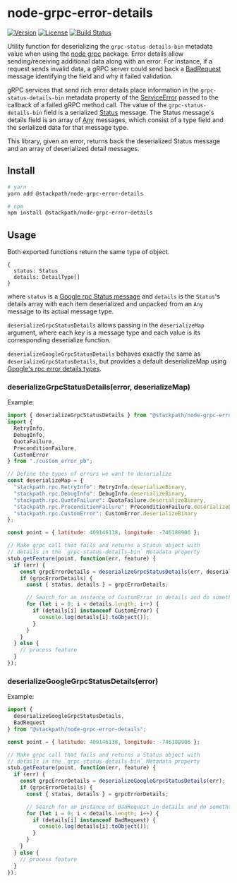 # node-grpc-error-details

[![Version](https://img.shields.io/npm/v/@stackpath/node-grpc-error-details.svg)](https://www.npmjs.com/package/@stackpath/node-grpc-error-details)
[![License](https://img.shields.io/npm/l/@stackpath/node-grpc-error-details.svg)](https://www.npmjs.com/package/@stackpath/node-grpc-error-details)
[![Build Status](https://travis-ci.org/stackpath/node-grpc-error-details.svg?branch=master)](https://travis-ci.org/stackpath/node-grpc-error-details)

Utility function for deserializing the `grpc-status-details-bin` metadata value when using the [node grpc](https://github.com/grpc/grpc-node/tree/master/packages/grpc-native-core) package. Error details allow sending/receiving additional data along with an error. For instance, if a request sends invalid data, a gRPC server could send back a [BadRequest](./src/proto/error_details.proto#L119) message identifying the field and why it failed validation.

gRPC services that send rich error details place information in the `grpc-status-details-bin` metadata property of the [ServiceError](https://grpc.io/grpc/node/grpc.html#~ServiceError) passed to the callback of a failed gRPC method call. The value of the `grpc-status-details-bin` field is a serialized [Status](./src/proto/status.proto) message. The Status message's details field is an array of [Any](https://github.com/protocolbuffers/protobuf/blob/master/src/google/protobuf/any.proto#L122) messages, which consist of a type field and the serialized data for that message type.

This library, given an error, returns back the deserialized Status message and an array of deserialized detail messages.

## Install

```bash
# yarn
yarn add @stackpath/node-grpc-error-details

# npm
npm install @stackpath/node-grpc-error-details
```

## Usage

Both exported functions return the same type of object.

```
{
  status: Status
  details: DetailType[]
}
```

where `status` is a [Google rpc Status message](./src/proto/status.proto) and `details` is the `Status`'s details array with each item deserialized and unpacked from an `Any` message to its actual message type.

`deserializeGrpcStatusDetails` allows passing in the `deserializeMap` argument, where each key is a message type and each value is its corresponding deserialize function.

`deserializeGoogleGrpcStatusDetails` behaves exactly the same as `deserializeGrpcStatusDetails`, but provides a default deserializeMap using [Google's rpc error details types](./src/proto/error_details.proto).

### deserializeGrpcStatusDetails(error, deserializeMap)

Example:

```js
import { deserializeGrpcStatusDetails } from "@stackpath/node-grpc-error-details";
import {
  RetryInfo,
  DebugInfo,
  QuotaFailure,
  PreconditionFailure,
  CustomError
} from "./custom_error_pb";

// Define the types of errors we want to deserialize
const deserializeMap = {
  "stackpath.rpc.RetryInfo": RetryInfo.deserializeBinary,
  "stackpath.rpc.DebugInfo": DebugInfo.deserializeBinary,
  "stackpath.rpc.QuotaFailure": QuotaFailure.deserializeBinary,
  "stackpath.rpc.PreconditionFailure": PreconditionFailure.deserializeBinary,
  "stackpath.rpc.CustomError": CustomError.deserializeBinary
};

const point = { latitude: 409146138, longitude: -746188906 };

// Make grpc call that fails and returns a Status object with
// details in the `grpc-status-details-bin` Metadata property
stub.getFeature(point, function(err, feature) {
  if (err) {
    const grpcErrorDetails = deserializeGrpcStatusDetails(err, deserializeMap);
    if (grpcErrorDetails) {
      const { status, details } = grpcErrorDetails;

      // Search for an instance of CustomError in details and do something if found
      for (let i = 0; i < details.length; i++) {
        if (details[i] instanceof CustomError) {
          console.log(details[i].toObject());
        }
      }
    }
  } else {
    // process feature
  }
});
```

### deserializeGoogleGrpcStatusDetails(error)

Example:

```js
import {
  deserializeGoogleGrpcStatusDetails,
  BadRequest
} from "@stackpath/node-grpc-error-details";

const point = { latitude: 409146138, longitude: -746188906 };

// Make grpc call that fails and returns a Status object with
// details in the `grpc-status-details-bin` Metadata property
stub.getFeature(point, function(err, feature) {
  if (err) {
    const grpcErrorDetails = deserializeGoogleGrpcStatusDetails(err);
    if (grpcErrorDetails) {
      const { status, details } = grpcErrorDetails;

      // Search for an instance of BadRequest in details and do something if found
      for (let i = 0; i < details.length; i++) {
        if (details[i] instanceof BadRequest) {
          console.log(details[i].toObject());
        }
      }
    }
  } else {
    // process feature
  }
});
```
